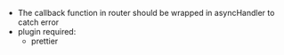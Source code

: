 - The callback function in router should be wrapped in asyncHandler to catch error
- plugin required:
  - prettier
